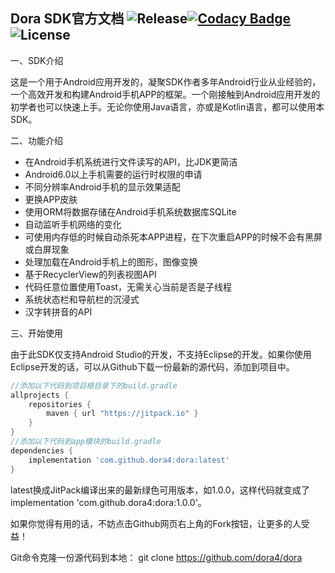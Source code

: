 Dora SDK官方文档 ![Release](https://jitpack.io/v/dora4/dora.svg)[![Codacy Badge](https://api.codacy.com/project/badge/Grade/1a21d48d466644cdbcb57a1889abea5b)](https://www.codacy.com/app/JackWHLiu/dora?utm_source=github.com&amp;utm_medium=referral&amp;utm_content=dora4/dora&amp;utm_campaign=Badge_Grade)<img src="http://img.shields.io/badge/License-Apache%202.0-blue.svg?style=flat-square" alt="License"/>
--------------------------------

一、SDK介绍

这是一个用于Android应用开发的，凝聚SDK作者多年Android行业从业经验的，一个高效开发和构建Android手机APP的框架。一个刚接触到Android应用开发的初学者也可以快速上手。无论你使用Java语言，亦或是Kotlin语言，都可以使用本SDK。



二、功能介绍

- 在Android手机系统进行文件读写的API，比JDK更简洁
- Android6.0以上手机需要的运行时权限的申请
- 不同分辨率Android手机的显示效果适配
- 更换APP皮肤
- 使用ORM将数据存储在Android手机系统数据库SQLite
- 自动监听手机网络的变化
- 可使用内存低的时候自动杀死本APP进程，在下次重启APP的时候不会有黑屏或白屏现象
- 处理加载在Android手机上的图形，图像变换
- 基于RecyclerView的列表视图API
- 代码任意位置使用Toast，无需关心当前是否是子线程
- 系统状态栏和导航栏的沉浸式
- 汉字转拼音的API



三、开始使用

由于此SDK仅支持Android Studio的开发，不支持Eclipse的开发。如果你使用Eclipse开发的话，可以从Github下载一份最新的源代码，添加到项目中。

```groovy
//添加以下代码到项目根目录下的build.gradle
allprojects {
    repositories {
        maven { url "https://jitpack.io" }
    }
}
//添加以下代码到app模块的build.gradle
dependencies {
    implementation 'com.github.dora4:dora:latest'
}
```

latest换成JitPack编译出来的最新绿色可用版本，如1.0.0，这样代码就变成了implementation 'com.github.dora4:dora:1.0.0'。



如果你觉得有用的话，不妨点击Github网页右上角的Fork按钮，让更多的人受益！

Git命令克隆一份源代码到本地： git clone https://github.com/dora4/dora
